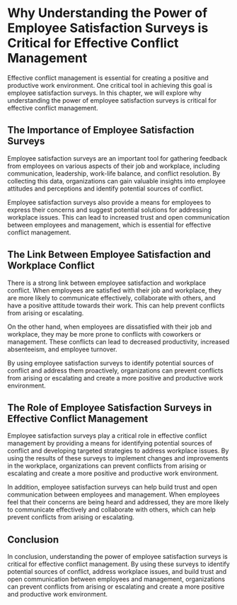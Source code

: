 # Why Understanding the Power of Employee Satisfaction Surveys is Critical for Effective Conflict Management

Effective conflict management is essential for creating a positive and productive work environment. One critical tool in achieving this goal is employee satisfaction surveys. In this chapter, we will explore why understanding the power of employee satisfaction surveys is critical for effective conflict management.

The Importance of Employee Satisfaction Surveys
-----------------------------------------------

Employee satisfaction surveys are an important tool for gathering feedback from employees on various aspects of their job and workplace, including communication, leadership, work-life balance, and conflict resolution. By collecting this data, organizations can gain valuable insights into employee attitudes and perceptions and identify potential sources of conflict.

Employee satisfaction surveys also provide a means for employees to express their concerns and suggest potential solutions for addressing workplace issues. This can lead to increased trust and open communication between employees and management, which is essential for effective conflict management.

The Link Between Employee Satisfaction and Workplace Conflict
-------------------------------------------------------------

There is a strong link between employee satisfaction and workplace conflict. When employees are satisfied with their job and workplace, they are more likely to communicate effectively, collaborate with others, and have a positive attitude towards their work. This can help prevent conflicts from arising or escalating.

On the other hand, when employees are dissatisfied with their job and workplace, they may be more prone to conflicts with coworkers or management. These conflicts can lead to decreased productivity, increased absenteeism, and employee turnover.

By using employee satisfaction surveys to identify potential sources of conflict and address them proactively, organizations can prevent conflicts from arising or escalating and create a more positive and productive work environment.

The Role of Employee Satisfaction Surveys in Effective Conflict Management
--------------------------------------------------------------------------

Employee satisfaction surveys play a critical role in effective conflict management by providing a means for identifying potential sources of conflict and developing targeted strategies to address workplace issues. By using the results of these surveys to implement changes and improvements in the workplace, organizations can prevent conflicts from arising or escalating and create a more positive and productive work environment.

In addition, employee satisfaction surveys can help build trust and open communication between employees and management. When employees feel that their concerns are being heard and addressed, they are more likely to communicate effectively and collaborate with others, which can help prevent conflicts from arising or escalating.

Conclusion
----------

In conclusion, understanding the power of employee satisfaction surveys is critical for effective conflict management. By using these surveys to identify potential sources of conflict, address workplace issues, and build trust and open communication between employees and management, organizations can prevent conflicts from arising or escalating and create a more positive and productive work environment.
